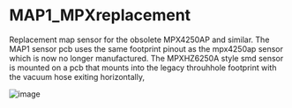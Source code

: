 # MAP1_MPXreplacement
Replacement map sensor for the obsolete MPX4250AP and similar.
The MAP1 sensor pcb uses the same footprint pinout as the mpx4250ap sensor which is now no longer manufactured.
The MPXHZ6250A style smd sensor is mounted on a pcb that mounts into the legacy throuhhole footprint with the vacuum hose exiting horizontally,


![image](https://github.com/Neil427/MAP1_MPXreplacement/assets/67580691/1c968cff-c0d7-4bd7-946e-53db5eef28a0)
